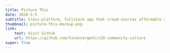 ```yaml
---
title: Picture This
date: 2020-5-5
subtitle: Cross-platform, fullstack app that crowd-sources affordable attractions around town. Uses a React Native and Flask + MongoDB stack
thumbnail: picture-this-mockup.png
link:
    text: Visit Github
    url: https://github.com/txconvergent/s20-community-culture
super: True
---
```


